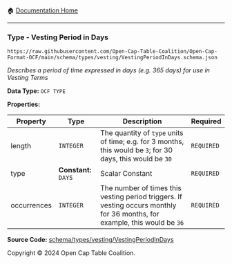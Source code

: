 :house: [Documentation Home](../../../../README.md)

---

### Type - Vesting Period in Days

`https://raw.githubusercontent.com/Open-Cap-Table-Coalition/Open-Cap-Format-OCF/main/schema/types/vesting/VestingPeriodInDays.schema.json`

_Describes a period of time expressed in days (e.g. 365 days) for use in Vesting Terms_

**Data Type:** `OCF TYPE`

**Properties:**

| Property    | Type                 | Description                                                                                                                | Required   |
| ----------- | -------------------- | -------------------------------------------------------------------------------------------------------------------------- | ---------- |
| length      | `INTEGER`            | The quantity of `type` units of time; e.g. for 3 months, this would be `3`; for 30 days, this would be `30`                | `REQUIRED` |
| type        | **Constant:** `DAYS` | Scalar Constant                                                                                                            | `REQUIRED` |
| occurrences | `INTEGER`            | The number of times this vesting period triggers. If vesting occurs monthly for 36 months, for example, this would be `36` | `REQUIRED` |

**Source Code:** [schema/types/vesting/VestingPeriodInDays](../../../../../schema/types/vesting/VestingPeriodInDays.schema.json)

Copyright © 2024 Open Cap Table Coalition.
